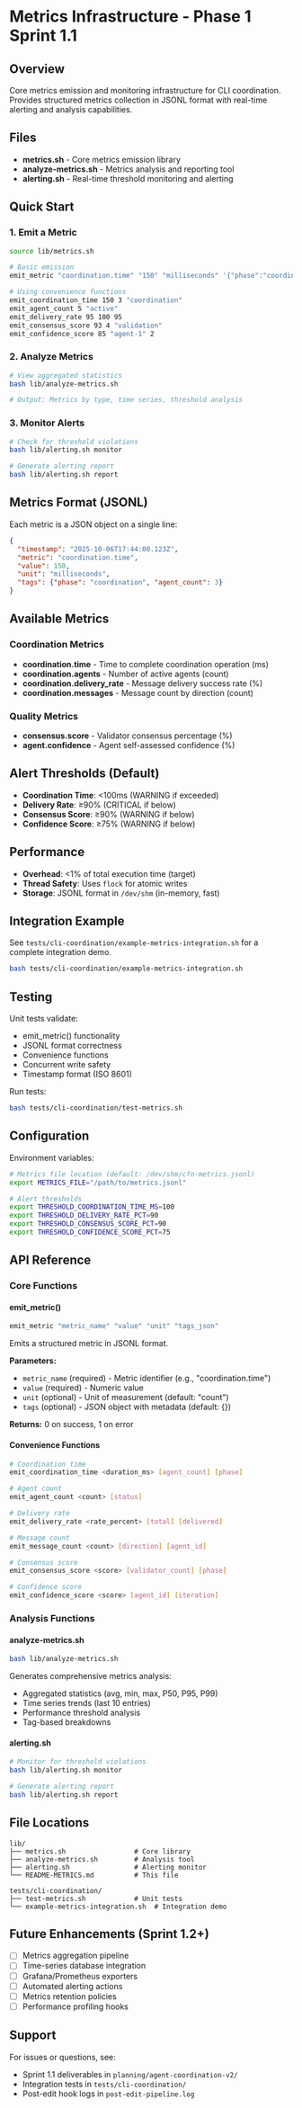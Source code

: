 # Metrics Infrastructure - Phase 1 Sprint 1.1

## Overview

Core metrics emission and monitoring infrastructure for CLI coordination. Provides structured metrics collection in JSONL format with real-time alerting and analysis capabilities.

## Files

- **metrics.sh** - Core metrics emission library
- **analyze-metrics.sh** - Metrics analysis and reporting tool
- **alerting.sh** - Real-time threshold monitoring and alerting

## Quick Start

### 1. Emit a Metric

```bash
source lib/metrics.sh

# Basic emission
emit_metric "coordination.time" "150" "milliseconds" '{"phase":"coordination"}'

# Using convenience functions
emit_coordination_time 150 3 "coordination"
emit_agent_count 5 "active"
emit_delivery_rate 95 100 95
emit_consensus_score 93 4 "validation"
emit_confidence_score 85 "agent-1" 2
```

### 2. Analyze Metrics

```bash
# View aggregated statistics
bash lib/analyze-metrics.sh

# Output: Metrics by type, time series, threshold analysis
```

### 3. Monitor Alerts

```bash
# Check for threshold violations
bash lib/alerting.sh monitor

# Generate alerting report
bash lib/alerting.sh report
```

## Metrics Format (JSONL)

Each metric is a JSON object on a single line:

```json
{
  "timestamp": "2025-10-06T17:44:00.123Z",
  "metric": "coordination.time",
  "value": 150,
  "unit": "milliseconds",
  "tags": {"phase": "coordination", "agent_count": 3}
}
```

## Available Metrics

### Coordination Metrics
- **coordination.time** - Time to complete coordination operation (ms)
- **coordination.agents** - Number of active agents (count)
- **coordination.delivery_rate** - Message delivery success rate (%)
- **coordination.messages** - Message count by direction (count)

### Quality Metrics
- **consensus.score** - Validator consensus percentage (%)
- **agent.confidence** - Agent self-assessed confidence (%)

## Alert Thresholds (Default)

- **Coordination Time**: <100ms (WARNING if exceeded)
- **Delivery Rate**: ≥90% (CRITICAL if below)
- **Consensus Score**: ≥90% (WARNING if below)
- **Confidence Score**: ≥75% (WARNING if below)

## Performance

- **Overhead**: <1% of total execution time (target)
- **Thread Safety**: Uses `flock` for atomic writes
- **Storage**: JSONL format in `/dev/shm` (in-memory, fast)

## Integration Example

See `tests/cli-coordination/example-metrics-integration.sh` for a complete integration demo.

```bash
bash tests/cli-coordination/example-metrics-integration.sh
```

## Testing

Unit tests validate:
- emit_metric() functionality
- JSONL format correctness
- Convenience functions
- Concurrent write safety
- Timestamp format (ISO 8601)

Run tests:
```bash
bash tests/cli-coordination/test-metrics.sh
```

## Configuration

Environment variables:

```bash
# Metrics file location (default: /dev/shm/cfn-metrics.jsonl)
export METRICS_FILE="/path/to/metrics.jsonl"

# Alert thresholds
export THRESHOLD_COORDINATION_TIME_MS=100
export THRESHOLD_DELIVERY_RATE_PCT=90
export THRESHOLD_CONSENSUS_SCORE_PCT=90
export THRESHOLD_CONFIDENCE_SCORE_PCT=75
```

## API Reference

### Core Functions

#### emit_metric()
```bash
emit_metric "metric_name" "value" "unit" "tags_json"
```

Emits a structured metric in JSONL format.

**Parameters:**
- `metric_name` (required) - Metric identifier (e.g., "coordination.time")
- `value` (required) - Numeric value
- `unit` (optional) - Unit of measurement (default: "count")
- `tags` (optional) - JSON object with metadata (default: {})

**Returns:** 0 on success, 1 on error

#### Convenience Functions

```bash
# Coordination time
emit_coordination_time <duration_ms> [agent_count] [phase]

# Agent count
emit_agent_count <count> [status]

# Delivery rate
emit_delivery_rate <rate_percent> [total] [delivered]

# Message count
emit_message_count <count> [direction] [agent_id]

# Consensus score
emit_consensus_score <score> [validator_count] [phase]

# Confidence score
emit_confidence_score <score> [agent_id] [iteration]
```

### Analysis Functions

#### analyze-metrics.sh
```bash
bash lib/analyze-metrics.sh
```

Generates comprehensive metrics analysis:
- Aggregated statistics (avg, min, max, P50, P95, P99)
- Time series trends (last 10 entries)
- Performance threshold analysis
- Tag-based breakdowns

#### alerting.sh
```bash
# Monitor for threshold violations
bash lib/alerting.sh monitor

# Generate alerting report
bash lib/alerting.sh report
```

## File Locations

```
lib/
├── metrics.sh                 # Core library
├── analyze-metrics.sh         # Analysis tool
├── alerting.sh                # Alerting monitor
└── README-METRICS.md          # This file

tests/cli-coordination/
├── test-metrics.sh            # Unit tests
└── example-metrics-integration.sh  # Integration demo
```

## Future Enhancements (Sprint 1.2+)

- [ ] Metrics aggregation pipeline
- [ ] Time-series database integration
- [ ] Grafana/Prometheus exporters
- [ ] Automated alerting actions
- [ ] Metrics retention policies
- [ ] Performance profiling hooks

## Support

For issues or questions, see:
- Sprint 1.1 deliverables in `planning/agent-coordination-v2/`
- Integration tests in `tests/cli-coordination/`
- Post-edit hook logs in `post-edit-pipeline.log`
